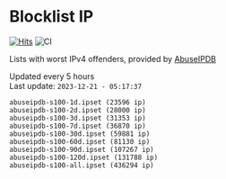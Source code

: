 # Blocklist IP

[![Hits](https://hits.seeyoufarm.com/api/count/incr/badge.svg?url=https%3A%2F%2Fgithub.com%2Fborestad%2Fblocklist-ip%2F&count_bg=%2379C83D&title_bg=%23555555&icon=&icon_color=%23E7E7E7&title=hits&edge_flat=false)](https://hits.seeyoufarm.com)  ![CI](https://img.shields.io/github/workflow/status/borestad/blocklist-ip/CI?style=flat-square)

Lists with worst IPv4 offenders, provided by [AbuseIPDB](https://www.abuseipdb.com/)

<!-- FOOTER-PLACEHOLDER -->
Updated every 5 hours<br>
Last update: `2023-12-21 - 05:17:37`
```
abuseipdb-s100-1d.ipset (23596 ip)
abuseipdb-s100-2d.ipset (28000 ip)
abuseipdb-s100-3d.ipset (31353 ip)
abuseipdb-s100-7d.ipset (36870 ip)
abuseipdb-s100-30d.ipset (59881 ip)
abuseipdb-s100-60d.ipset (81130 ip)
abuseipdb-s100-90d.ipset (107267 ip)
abuseipdb-s100-120d.ipset (131788 ip)
abuseipdb-s100-all.ipset (436294 ip)
```
